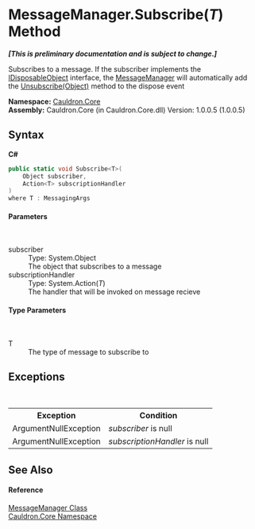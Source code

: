 # MessageManager.Subscribe(*T*) Method 
 _**\[This is preliminary documentation and is subject to change.\]**_

Subscribes to a message. If the subscriber implements the <a href="T_Cauldron_Core_IDisposableObject">IDisposableObject</a> interface, the <a href="T_Cauldron_Core_MessageManager">MessageManager</a> will automatically add the <a href="M_Cauldron_Core_MessageManager_Unsubscribe_1">Unsubscribe(Object)</a> method to the dispose event

**Namespace:**&nbsp;<a href="N_Cauldron_Core">Cauldron.Core</a><br />**Assembly:**&nbsp;Cauldron.Core (in Cauldron.Core.dll) Version: 1.0.0.5 (1.0.0.5)

## Syntax

**C#**<br />
``` C#
public static void Subscribe<T>(
	Object subscriber,
	Action<T> subscriptionHandler
)
where T : MessagingArgs

```


#### Parameters
&nbsp;<dl><dt>subscriber</dt><dd>Type: System.Object<br />The object that subscribes to a message</dd><dt>subscriptionHandler</dt><dd>Type: System.Action(*T*)<br />The handler that will be invoked on message recieve</dd></dl>

#### Type Parameters
&nbsp;<dl><dt>T</dt><dd>The type of message to subscribe to</dd></dl>

## Exceptions
&nbsp;<table><tr><th>Exception</th><th>Condition</th></tr><tr><td>ArgumentNullException</td><td>*subscriber* is null</td></tr><tr><td>ArgumentNullException</td><td>*subscriptionHandler* is null</td></tr></table>

## See Also


#### Reference
<a href="T_Cauldron_Core_MessageManager">MessageManager Class</a><br /><a href="N_Cauldron_Core">Cauldron.Core Namespace</a><br />